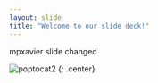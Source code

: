 ```yaml
---
layout: slide
title: "Welcome to our slide deck!"
---
```


mpxavier slide changed

![poptocat2](https://octodex.github.com/images/poptocat_v2.png)
{: .center}
